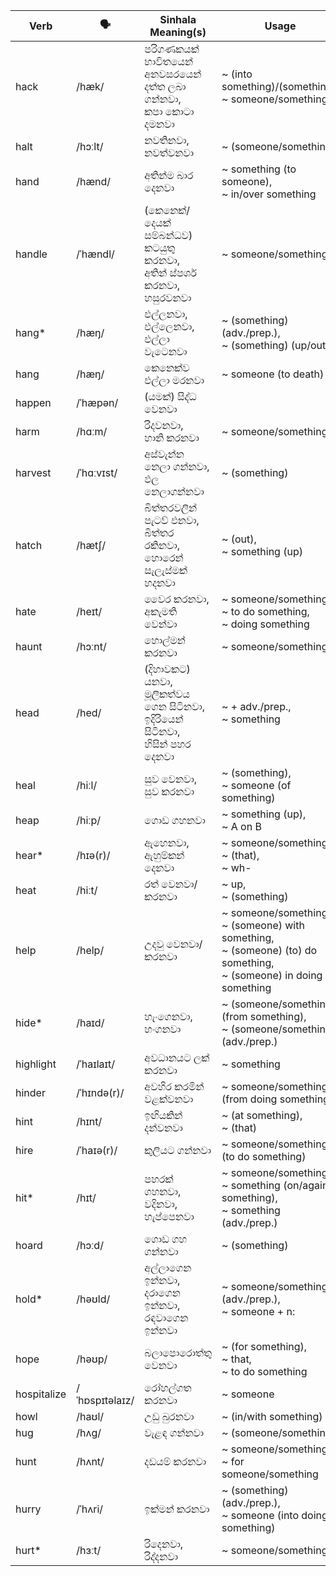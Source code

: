 | Verb        | 🗣️              | Sinhala Meaning(s)                                      | Usage                                                           |
| ----------- | -------------- | ------------------------------------------------------- | --------------------------------------------------------------------------- |
| hack        | /hæk/          | පරිගණකයක් භාවිතයෙන් අනවසරයෙන් දත්ත ලබා ගන්නවා,<br>කපා කොටා දමනවා        | ~ (into something)/(something),<br>~ someone/something                                             |
| halt        | /hɔːlt/        | නවතිනවා,<br>නවත්වනවා                                           | ~ (someone/something)                                                                  |
| hand        | /hænd/         | අතින්ම බාර දෙනවා                                             | ~ something (to someone),<br>~ in/over something                                             |
| handle      | /ˈhændl/       | (කෙනෙක්/දෙයක් සම්බන්ධව) කටයුතු කරනවා,<br>අතින් ස්පර්ශ කරනවා,<br>හසුරවනවා       | ~ someone/something                                                                    |
| hang\*      | /hæŋ/          | එල්ලනවා,<br>එල්ලෙනවා,<br>එල්ලා වැටෙනවා                                  | ~ (something)(adv./prep.),<br>~ (something) (up/out)                                    |
| hang        | /hæŋ/          | කෙනෙක්ව එල්ලා මරනවා                                           | ~ someone (to death)                                                             |
| happen      | /ˈhæpən/       | (යමක්) සිද්ධ වෙනවා                                           |                                                                             |
| harm        | /hɑːm/         | රිදවනවා,<br>හානි කරනවා                                          | ~ someone/something                                                                    |
| harvest     | /ˈhɑːvɪst/     | අස්වැන්න නෙලා ගන්නවා,<br>ඵල නෙලාගන්නවා                                | ~ (something)                                                                     |
| hatch       | /hætʃ/         | බිත්තරවලින් පැටව් එනවා,<br>බිත්තර රකිනවා,<br>හොරෙන් සැලැස්මක් හදනවා              | ~ (out),<br>~ something (up)                                                         |
| hate        | /heɪt/         | වෛර කරනවා,<br>අකැමති වෙන්වා                                    | ~ someone/something,<br>~ to do something,<br>~ doing something                                          |
| haunt       | /hɔːnt/        | හොල්මන් කරනවා                                               | ~ someone/something                                                                    |
| head        | /hed/          | (දිහාවකට) යනවා,<br>මූලිකත්වය ගෙන සිටිනවා,<br>ඉදිරියෙන් සිටිනවා,<br>හිසින් පහර දෙනවා | ~ + adv./prep.,<br>~ something                                                    |
| heal        | /hiːl/         | සුව වෙනවා,<br>සුව කරනවා                                      | ~ (something),<br>~ someone (of something)                                                   |
| heap        | /hiːp/         | ගොඩ ගහනවා                                                 | ~ something (up),<br>~ A on B                                                        |
| hear\*      | /hɪə(r)/       | ඇහෙනවා,<br>ඇහුම්කන් දෙනවා                                      | ~ someone/something,<br>~ (that),<br>~ wh-                                                |
| heat        | /hiːt/         | රත් වෙනවා/කරනවා                                             | ~ up,<br>~ (something)                                                               |
| help        | /help/         | උදවු වෙනවා/කරනවා                                            | ~ someone/something,<br>~ (someone) with something,<br>~ (someone) (to) do something,<br>~ (someone) in doing something |
| hide\*      | /haɪd/         | හැංගෙනවා,<br>හංගනවා                                           | ~ (someone/something) (from something),<br>~ (someone/something) (adv./prep.)                              |
| highlight   | /ˈhaɪlaɪt/     | අවධානයට ලක් කරනවා                                          | ~ something                                                                       |
| hinder      | /ˈhɪndə(r)/    | අවහිර කරමින් වළක්වනවා                                        | ~ someone/something (from doing something)                                                   |
| hint        | /hɪnt/         | ඉඟියකින් දන්වනවා                                             | ~ (at something),<br>~ (that)                                                        |
| hire        | /ˈhaɪə(r)/     | කුලියට ගන්නවා                                               | ~ someone/something (to do something)                                                        |
| hit\*       | /hɪt/          | පහරක් ගහනවා,<br>වදිනවා,<br>හැප්පෙනවා                               | ~ someone/something,<br>~ something (on/against something),<br>~ something (adv./prep.)                     |
| hoard       | /hɔːd/         | ගොඩ ගහ ගන්නවා                                              | ~ (something)                                                                     |
| hold\*      | /həʊld/        | අල්ලාගෙන ඉන්නවා,<br>දරාගෙන ඉන්නවා,<br>රඳවාගෙන ඉන්නවා                       | ~ someone/something<br>(adv./prep.),<br>~ someone + n:                                      |
| hope        | /həʊp/         | බලාපොරොත්තු වෙනවා                                              | ~ (for something),<br>~ that,<br>~ to do something                                            |
| hospitalize | /ˈhɒspɪtəlaɪz/ | රෝහල්ගත කරනවා                                              | ~ someone                                                                        |
| howl        | /haʊl/         | උඩු බුරනවා                                                 | ~ (in/with something)                                                             |
| hug         | /hʌɡ/          | වැළඳ ගන්නවා                                                | ~ (someone/something)                                                                  |
| hunt        | /hʌnt/         | දඩයම් කරනවා                                               | ~ someone/something,<br>~ for someone/something                                                      |
| hurry       | /ˈhʌri/        | ඉක්මන් කරනවා                                               | ~ (something) (adv./prep.),<br>~ someone (into doing something)                                 |
| hurt\*      | /hɜːt/         | රිදෙනවා,<br>රිද්දනවා                                             | ~ someone/something                                                                    |